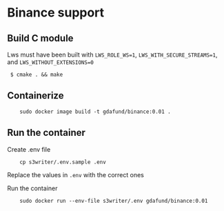 # Binance support

## Build C module

Lws must have been built with `LWS_ROLE_WS=1`, `LWS_WITH_SECURE_STREAMS=1`, and
`LWS_WITHOUT_EXTENSIONS=0`

```
 $ cmake . && make
```

## Containerize

```
    sudo docker image build -t gdafund/binance:0.01 .
```

## Run the container

Create .env file  

```
    cp s3writer/.env.sample .env
```
  
Replace the values in `.env` with the correct ones  
  
Run the container  
  
```
    sudo docker run --env-file s3writer/.env gdafund/binance:0.01
```